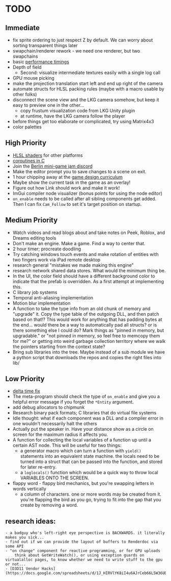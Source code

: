 # TODO

## Immediate

- fix sprite ordering to just respect Z by default. We can worry about sorting transparent things later
- swapchain/renderer rework - we need one renderer, but two swapchains
- basic [performance timings](http://reedbeta.com/blog/gpu-profiling-101/)
- Depth of field
    - Second: visualize intermediate textures easily with a single log call
- GPU mouse picking
- make the projection translation start left and end up right of the camera
- automate structs for HLSL packing rules (maybe with a macro usable by other folks)
- disconnect the scene view and the LKG camera somehow, but keep it easy to preview one in the other...
    - copy frustum visualization code from LKG Unity plugin
    - at runtime, have the LKG camera follow the player
- before things get too elaborate or complicated, try using Matrix4x3 
- color palettes

## High Priority
- [HLSL shaders](https://github.com/microsoft/ShaderConductor) for other platforms
- [coroutines in C](https://www.chiark.greenend.org.uk/~sgtatham/coroutines.html)
- Join the [Berlin mini-game jam discord](https://discord.gg/evM44ns)
- Make the editor prompt you to save changes to a scene on exit.
- 1 hour chipping away at the [game design curriculum](https://www.riotgames.com/en/urf-academy/curriculum-guide)
- Maybe show the current task in the game as an overlay!
- Figure out how Link should work and make it work!
- ImGui compiler node visualizer (bonus points for using the node editor)
- `on_enable` needs to be called after all sibling components get added. Then I
  can fix `Cam_Follow` to set it's target position on startup.

## Medium Priority
- Watch videos and read blogs about and take notes on Peek, Roblox, and Dreams editing tools
- Don't make an engine. Make a game. Find a way to center that.
- 2 hour timer; procreate doodling
- Try catching windows touch events and make rotation of entities with two fingers work via iPad remote desktop
- research general "mistakes we made making this engine"
- research network shared data stores. What would the minimum thing be.
- In the UI, the color field should have a different background color to
  indicate that the prefab is overridden. As a first attempt at implementing
  this.
- C library job systems
- Temporal anti-aliasing implementation 
- Motion blur implementation
- A function to take the type info from an old chunk of memory and "upgrade"
  it. Copy the type table of the outgoing DLL, and then patch based on that!?
  This would work for anything that has padding bytes at the end... would there
  be a way to automatically pad all structs? or is there something else I could
  do? Mark things as "pinned in memory, but upgradable." or "not pinned in
      memory, so feel free to memcopy them for me?" or getting into weird
      garbage collection territory where we walk the pointers starting from the
      context state?
- Bring sub libraries into the tree. Maybe instead of a sub module we have a
  python script that downloads the repos and copies the right files into lib/

## Low Priority
- [delta time fix](https://blogs.unity3d.com/2020/10/01/fixing-time-deltatime-in-unity-2020-2-for-smoother-gameplay-what-did-it-take/)
- The meta-program should check the type of `on_enable` and give you a helpful
  error message if you forget the `*Entity` argument.
- add debug allocators to chipmunk
- Research binary pack formats; C libraries that do virtual file systems
- Idle thought: what if each component was a DLL and a compiler error in one
  wouldn't necessarily halt the others
- Actually put the speaker in. Have your distance show as a circle on screen
  for the maximum radius it affects you.
- A function for collecting the local variables of a function up until a
  certain AST node. This will be useful for two things:
    - a generator macro which can turn a function with `yield()` statements
      into an equivalent state machine. the locals need to be turned into a
      struct that can be passed into the function, and stored for later
      re-entry.
    - a `loglocals()` function which would be a quick way to throw local
      VARIABLES ONTO THE SCREEN.
- flappy word - flappy bird mechanics, but you're swapping letters in words vertically
    - a column of characters. one or more words may be created from it. you're flapping the bird as you go, trying to fit into the gap that you create by removing a word.


## research ideas:
    - a badguy who's left-right eye perspective is BACKWARDS. it literally makes you sick...
    - find out if we can provide the layout of buffers to Renderdoc via some API
    - "on change" component for reactive programming, or for GPU uploads
        think about GetWriteWatch(), or using exception guards on virtualalloc pages, to know whether we need to write stuff to the gpu or not...
    - [D3D11 Vendor Hacks](https://docs.google.com/spreadsheets/d/1J_HIRVlYK8iI4u6AJrCeb66L5W36UDkd9ExSCku9s_o/edit#gid=0)


